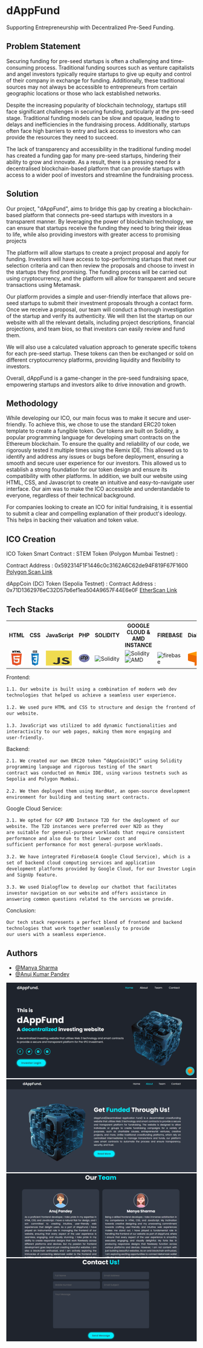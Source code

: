
# dAppFund

Supporting Entrepreneurship with Decentralized Pre-Seed Funding.

## Problem Statement
Securing funding for pre-seed startups is often a challenging and time-consuming process. Traditional funding sources such as venture capitalists and angel investors typically require startups to give up equity and control of their company in exchange for funding. Additionally, these traditional sources may not always be accessible to entrepreneurs from certain geographic locations or those who lack established networks.

Despite the increasing popularity of blockchain technology, startups still face significant challenges in securing funding, particularly at the pre-seed stage. Traditional funding models can be slow and opaque, leading to delays and inefficiencies in the fundraising process. Additionally, startups often face high barriers to entry and lack access to investors who can provide the resources they need to succeed.

The lack of transparency and accessibility in the traditional funding model has created a funding gap for many pre-seed startups, hindering their ability to grow and innovate. As a result, there is a pressing need for a decentralised blockchain-based platform that can provide startups with access to a wider pool of investors and streamline the fundraising process.
## Solution
Our project, "dAppFund", aims to bridge this gap by creating a blockchain-based platform that connects pre-seed startups with investors in a transparent manner. By leveraging the power of blockchain technology, we can ensure that startups receive the funding they need to bring their ideas to life, while also providing investors with greater access to promising projects

The platform will allow startups to create a project proposal and apply for funding. Investors will have access to top-performing startups that meet our selection criteria and can then review the proposals and choose to invest in the startups they find promising. The funding process will be carried out using cryptocurrency, and the platform will allow for transparent and secure transactions using Metamask.

Our platform provides a simple and user-friendly interface that allows pre-seed startups to submit their investment proposals through a contact form. Once we receive a proposal, our team will conduct a thorough investigation of the startup and verify its authenticity. We will then list the startup on our website with all the relevant details, including project descriptions, financial projections, and team bios, so that investors can easily review and fund them.

We will also use a calculated valuation approach to generate specific tokens for each pre-seed startup. These tokens can then be exchanged or sold on different cryptocurrency platforms, providing liquidity and flexibility to investors.

Overall, dAppFund is a game-changer in the pre-seed fundraising space, empowering startups and investors alike to drive innovation and growth.

## Methodology

While developing our ICO, our main focus was to make it secure and user-friendly. To achieve this, we chose to use the standard ERC20 token template to create a fungible token.
Our tokens are built on Solidity, a popular programming language for developing smart contracts on the Ethereum blockchain. To ensure the quality and reliability of our code, we rigorously tested it multiple times using the Remix IDE. This allowed us to identify and address any issues or bugs before deployment, ensuring a smooth and secure user experience for our investors.
This allowed us to establish a strong foundation for our token design and ensure its compatibility with other platforms. In addition, we built our website using HTML, CSS, and Javascript to create an intuitive and easy-to-navigate user interface. Our aim was to make the ICO accessible and understandable to everyone, regardless of their technical background.

For companies looking to create an ICO for initial fundraising, it is essential to submit a clear and compelling explanation of their product's ideology. This helps in backing their valuation and token value.

## ICO Creation

ICO Token Smart Contract :
STEM Token (Polygon Mumbai Testnet) :

Contract Address : 0x592314F1F1446c0c3162A6C62de94F819F67F1600
[Polygon Scan Link](https://mumbai.polygonscan.com/token/0x592314F1F1446c0c3162A6C62de94F819F67F160)

dAppCoin (DC) Token (Sepolia Testnet) :
Contract Address : 0x71D1362976eC32D57b6ef1ea504A9657F44E6e0F
[EtherScan Link](https://sepolia.etherscan.io/token/0x71D1362976eC32D57b6ef1ea504A9657F44E6e0F)

## Tech Stacks

<table border="0">
        <tr>
            <th>HTML</th>
            <th>CSS</th>
            <th>JavaScript</th>
            <th>PHP</th>
            <th>SOLIDITY</th>
            <th>GOOGLE CLOUD & AMD INSTANCE</th>
            <th>FIREBASE</th>
            <th>Dialogflow</th>
        </tr>
        <tr>
            <td><img src="https://raw.githubusercontent.com/devicons/devicon/master/icons/html5/html5-original-wordmark.svg"
                    alt="html5" width="40" height="40" /></td>
            <td><img src="https://raw.githubusercontent.com/devicons/devicon/master/icons/css3/css3-original-wordmark.svg"
                    alt="css3" width="40" height="40" /></td>
            <td><img src="https://raw.githubusercontent.com/devicons/devicon/master/icons/javascript/javascript-original.svg"
                    alt="javascript" width="70" height="40" /></td>
            <td><img src="https://raw.githubusercontent.com/devicons/devicon/master/icons/php/php-original.svg"
                    alt="php" width="40" height="40" /></td>
            <td><img src="https://upload.wikimedia.org/wikipedia/commons/9/98/Solidity_logo.svg" alt="Solidity"
                    width="80" height="40" /></td>
            <td><img src="https://upload.wikimedia.org/wikipedia/commons/thumb/5/51/Google_Cloud_logo.svg/768px-Google_Cloud_logo.svg.png?20210208232155"
                    alt="Solidity" width="180" />
                <img style="margin-bottom: 0.7rem;"
                    src="https://upload.wikimedia.org/wikipedia/commons/thumb/7/7c/AMD_Logo.svg/1200px-AMD_Logo.svg.png?20220519064011"
                    alt="AMD" width="80" />
            </td>
            <td><img src="https://www.vectorlogo.zone/logos/firebase/firebase-icon.svg" alt="firebase" width="75"
                    height="40" /></td>
            <td><img src="https://raw.githubusercontent.com/codermal7/Countless-Days-Of-ML/104d8dd053da05ea295cc7a8cf876c048e7bfaa3/Module%203%20Python%20Libraries%20for%20Machine%20Learning/dialogflow-seeklogo.svg.svg"
                    alt="firebase" width="70" height="40" /></td>
        </tr>
    </table>

Frontend:

	1.1. Our website is built using a combination of modern web dev technologies that helped us achieve a seamless user experience.
    
    1.2. We used pure HTML and CSS to structure and design the frontend of our website. 
    
    1.3. JavaScript was utilized to add dynamic functionalities and interactivity to our web pages, making them more engaging and 
    user-friendly.

Backend:

	2.1. We created our own ERC20 token “dAppCoin(DC)” using Solidity programming language and rigorous testing of the smart 
    contract was conducted on Remix IDE, using various testnets such as Sepolia and Polygon Mumbai.
    
    2.2. We then deployed them using HardHat, an open-source development environment for building and testing smart contracts.
    


Google Cloud Service:

	3.1. We opted for GCP AMD Instance T2D for the deployment of our website. The T2D instances were preferred over N2D as they
    are suitable for general-purpose workloads that require consistent performance and also due to their lower cost and 
    sufficient performance for most general-purpose workloads.
    
    3.2. We have integrated Firebase(A Google Cloud Service), which is a set of backend cloud computing services and application
    development platforms provided by Google Cloud, for our Investor Login and SignUp feature.
    
    3.3. We used Dialogflow to develop our chatbot that facilitates investor navigation on our website and offers assistance in 
    answering common questions related to the services we provide.


Conclusion:

	Our tech stack represents a perfect blend of frontend and backend technologies that work together seamlessly to provide
    our users with a seamless experience.

## Authors

- [@Manya Sharma](https://github.com/manya706)
- [@Anuj Kumar Pandey](https://github.com/codermal7)


<img src="images/frontpage1.png">
<img src="images/frontpage2.png">
<img src="images/frontpage3.png">
<img src="images/frontpage4.png">
